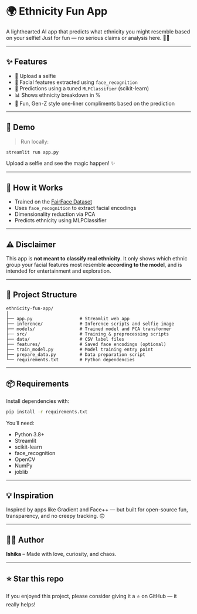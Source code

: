 # 🌍 Ethnicity Fun App

A lighthearted AI app that predicts what ethnicity you might resemble based on your selfie! Just for fun — no serious claims or analysis here. 🧬📸

---

## ✨ Features

- 📸 Upload a selfie
- 🧠 Facial features extracted using `face_recognition`
- 🎯 Predictions using a tuned `MLPClassifier` (scikit-learn)
- 📊 Shows ethnicity breakdown in %
- 💬 Fun, Gen-Z style one-liner compliments based on the prediction

---

## 🚀 Demo

> Run locally:
````markdown
streamlit run app.py
````

Upload a selfie and see the magic happen! ✨

---

## 🧠 How it Works

* Trained on the [FairFace Dataset](https://github.com/joojs/fairface)
* Uses `face_recognition` to extract facial encodings
* Dimensionality reduction via PCA
* Predicts ethnicity using MLPClassifier

---

## ⚠️ Disclaimer

This app is **not meant to classify real ethnicity**.
It only shows which ethnic group your facial features most resemble **according to the model**, and is intended for entertainment and exploration.

---

## 📂 Project Structure

```
ethnicity-fun-app/
│
├── app.py                  # Streamlit web app
├── inference/              # Inference scripts and selfie image
├── models/                 # Trained model and PCA transformer
├── src/                    # Training & preprocessing scripts
├── data/                   # CSV label files
├── features/               # Saved face encodings (optional)
├── train_model.py          # Model training entry point
├── prepare_data.py         # Data preparation script
└── requirements.txt        # Python dependencies
```

---

## 📦 Requirements

Install dependencies with:

```bash
pip install -r requirements.txt
```

You’ll need:

* Python 3.8+
* Streamlit
* scikit-learn
* face\_recognition
* OpenCV
* NumPy
* joblib

---

## 💡 Inspiration

Inspired by apps like Gradient and Face++ — but built for open-source fun, transparency, and no creepy tracking. 🙃

---

## 🧑‍💻 Author

**Ishika** – Made with love, curiosity, and chaos.

---

## ⭐️ Star this repo

If you enjoyed this project, please consider giving it a ⭐ on GitHub — it really helps!

```

